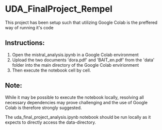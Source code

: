 # UDA_FinalProject_Rempel

This project has been setup such that utilizing Google Colab is the preffered way of running it's code

## Instructions:

1. Open the mistral_analysis.ipynb in a Google Colab environment
2. Upload the two documents 'dora.pdf' and 'BAIT_en.pdf' from the 'data' folder into the main directory of the Google Colab envirionment
3. Then execute the notebook cell by cell. 

## Note: 

While it may be possible to execute the notebook locally, resolving all necessary dependencies may prove challenging and the use of Google Colab is therefore strongly suggested.

The uda_final_project_analysis.ipynb notebook should be run locally as it expects to directly access the data-directory. 

